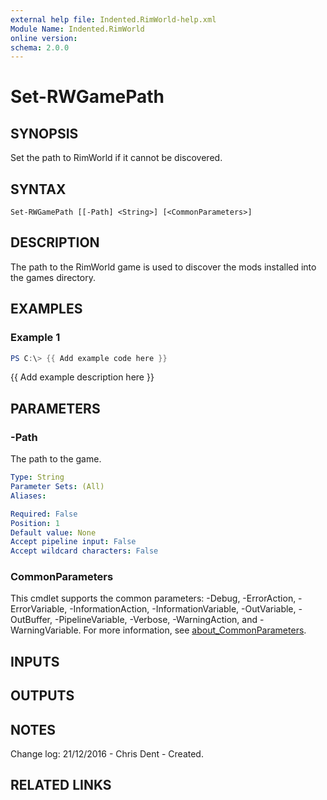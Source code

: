 ```yaml
---
external help file: Indented.RimWorld-help.xml
Module Name: Indented.RimWorld
online version:
schema: 2.0.0
---
```


# Set-RWGamePath

## SYNOPSIS
Set the path to RimWorld if it cannot be discovered.

## SYNTAX

```
Set-RWGamePath [[-Path] <String>] [<CommonParameters>]
```

## DESCRIPTION
The path to the RimWorld game is used to discover the mods installed into the games directory.

## EXAMPLES

### Example 1
```powershell
PS C:\> {{ Add example code here }}
```

{{ Add example description here }}

## PARAMETERS

### -Path
The path to the game.

```yaml
Type: String
Parameter Sets: (All)
Aliases:

Required: False
Position: 1
Default value: None
Accept pipeline input: False
Accept wildcard characters: False
```

### CommonParameters
This cmdlet supports the common parameters: -Debug, -ErrorAction, -ErrorVariable, -InformationAction, -InformationVariable, -OutVariable, -OutBuffer, -PipelineVariable, -Verbose, -WarningAction, and -WarningVariable. For more information, see [about_CommonParameters](http://go.microsoft.com/fwlink/?LinkID=113216).

## INPUTS

## OUTPUTS

## NOTES
Change log:
    21/12/2016 - Chris Dent - Created.

## RELATED LINKS
